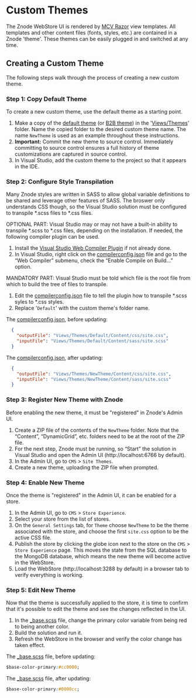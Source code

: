 # Custom Themes

The Znode WebStore UI is rendered by [MCV Razor](https://docs.microsoft.com/en-us/aspnet/web-pages/overview/getting-started/introducing-razor-syntax-c) view templates. All templates and other content files (fonts, styles, etc.) are contained in a Znode 'theme'. These themes can be easily plugged in and switched at any time.

## Creating a Custom Theme

The following steps walk through the process of creating a new custom theme.

### Step 1: Copy Default Theme

To create a new custom theme, use the default theme as a starting point.

1. Make a copy of the [default theme](https://github.com/amlacommerce/znode/tree/master/ZnodeMultifront/Projects/Znode.Engine.WebStore/Views/Themes/Default) (or [B2B theme](https://github.com/amlacommerce/znode/tree/master/ZnodeMultifront/Projects/Znode.Engine.WebStore/Views/Themes/B2B)) in the '[Views/Themes](https://github.com/amlacommerce/znode/tree/master/ZnodeMultifront/Projects/Znode.Engine.WebStore/Views/Themes)' folder. Name the copied folder to the desired custom theme name. The name `NewTheme` is used as an example throughout these instructions.
1. **Important:** Commit the new theme to source control. Immediately committing to source control ensures a full history of theme customizations are captured in source control.
1. In Visual Studio, add the custom theme to the project so that it appears in the IDE.

### Step 2: Configure Style Transpilation

Many Znode styles are written in SASS to allow global variable definitions to be shared and leverage other features of SASS. The broswer only understands CSS though, so the Visual Studio solution must be configured to transpile *.scss files to *.css files.

OPTIONAL PART: Visual Studio may or may not have a built-in ability to transpile *.scss to *.css files, depending on the installation. If needed, the following compiler plugin can be used.

1. Install the [Visual Studio Web Compiler Plugin](https://marketplace.visualstudio.com/items?itemName=MadsKristensen.WebCompiler) if not already done.
1. In Visual Studio, right click on the [compilerconfig.json](https://github.com/amlacommerce/znode/blob/master/ZnodeMultifront/Projects/Znode.Engine.WebStore/compilerconfig.json) file and go to the “Web Compiler” submenu, check the “Enable Compile on Build…” option.

MANDATORY PART: Visual Studio must be told which file is the root file from which to build the tree of files to transpile.

1. Edit the [compilerconfig.json](https://github.com/amlacommerce/znode/blob/master/ZnodeMultifront/Projects/Znode.Engine.WebStore/compilerconfig.json) file to tell the plugin how to transpile *.scss syles to *.css styles.
1. Replace '`Default`' with the custom theme's folder name.

The [compilerconfig.json](https://github.com/amlacommerce/znode/blob/master/ZnodeMultifront/Projects/Znode.Engine.WebStore/compilerconfig.json), before updating:

```json
  {
    "outputFile": "Views/Themes/Default/Content/css/site.css",
    "inputFile": "Views/Themes/Default/Content/sass/site.scss"
  }
```

The [compilerconfig.json](https://github.com/amlacommerce/znode/blob/master/ZnodeMultifront/Projects/Znode.Engine.WebStore/compilerconfig.json), after updating:

```json
  {
    "outputFile": "Views/Themes/NewTheme/Content/css/site.css",
    "inputFile": "Views/Themes/NewTheme/Content/sass/site.scss"
  }
```

### Step 3: Register New Theme with Znode

Before enabling the new theme, it must be "registered" in Znode's Admin UI.

1. Create a ZIP file of the contents of the `NewTheme` folder. Note that the “Content”, “DynamicGrid”, etc. folders need to be at the root of the ZIP file.
1. For the next step, Znode must be running, so “Start” the solution in Visual Studio and open the Admin UI (http://localhost:6766 by default).
1. In the Admin UI, go to `CMS` > `Site Themes`.
1. Create a new theme, uploading the ZIP file when prompted.

### Step 4: Enable New Theme

Once the theme is "registered" in the Admin UI, it can be enabled for a store.

1. In the Admin UI, go to `CMS` > `Store Experience`.
1. Select your store from the list of stores.
1. On the `General Settings` tab, for `Theme` choose `NewTheme` to be the theme associated with the store, and choose the first `site.css` option to be the active CSS file.
1. Publish the store by clicking the globe icon next to the store on the `CMS` > `Store Experience` page. This moves the state from the SQL database to the MongoDB database, which means the new theme will become active in the WebStore.
1. Load the WebStore (http://localhost:3288 by default) in a browser tab to verify everything is working.

### Step 5: Edit New Theme

Now that the theme is successfully applied to the store, it is time to confirm that it's possible to edit the theme and see the changes reflected in the UI.

1. In the [_base.scss](https://github.com/amlacommerce/znode/blob/master/ZnodeMultifront/Projects/Znode.Engine.WebStore/Views/Themes/Default/Content/sass/_base.scss) file, change the primary color variable from being red to being another color.
1. Build the solution and run it.
1. Refresh the WebStore in the browser and verify the color change has taken effect.

The [_base.scss](https://github.com/amlacommerce/znode/blob/master/ZnodeMultifront/Projects/Znode.Engine.WebStore/Views/Themes/Default/Content/sass/_base.scss) file, before updating:

```css
$base-color-primary:#cc0000;
```

The [_base.scss](https://github.com/amlacommerce/znode/blob/master/ZnodeMultifront/Projects/Znode.Engine.WebStore/Views/Themes/Default/Content/sass/_base.scss) file, after updating:

```css
$base-color-primary:#0000cc;
```
